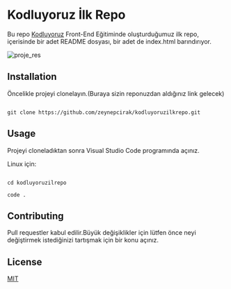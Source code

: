 

# Kodluyoruz İlk Repo

Bu repo [Kodluyoruz](https://kodluyoruz.org/tr/kodluyoruz/)    Front-End Eğitiminde oluşturduğumuz ilk repo, içerisinde bir adet README dosyası, bir adet de index.html barındırıyor.


![proje_res](C:\Users\zeynep\Desktop\kodluyoruzilkrepo-main\kodluyoruzilkrepo\nnn.PNG)

  

## Installation

Öncelikle projeyi clonelayın.(Buraya sizin reponuzdan aldığınız link gelecek)

  

````

git clone https://github.com/zeynepcirak/kodluyoruzilkrepo.git

  ````



## Usage

Projeyi cloneladıktan sonra Visual Studio Code programında açınız.

  

Linux için:

  

````

cd kodluyoruzilrepo

code .

````

## Contributing

Pull requestler kabul edilir.Büyük değişiklikler için lütfen önce neyi değiştirmek istediğinizi tartışmak için bir konu açınız.

  

## License

[MIT](https://opensource.org/licenses/MIT)

